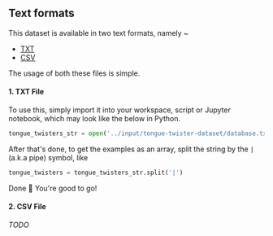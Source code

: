 ## Text formats
This dataset is available in two text formats, namely ~
* [TXT](./database.txt)
* [CSV](./database.csv)
                               
The usage of both these files is simple.       
#### 1. TXT File
To use this, simply import it into your workspace, script or Jupyter notebook, which may look like the below in Python.
```py
tongue_twisters_str = open('../input/tongue-twister-dataset/database.txt', 'rb').read().decode(encoding='utf-8')
```
After that's done, to get the examples as an array, split the string by the `|` (a.k.a pipe) symbol, like 
```py
tongue_twisters = tongue_twisters_str.split('|')
```
Done 🎉 You're good to go!                          
#### 2. CSV File
*TODO*
